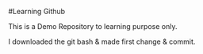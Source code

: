 #Learning Github

This is a Demo Repository to learning purpose only. 

I downloaded the git bash & made first change & commit.